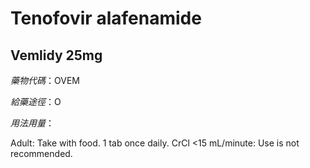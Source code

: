 # Tenofovir alafenamide

## Vemlidy 25mg

*藥物代碼*：OVEM

*給藥途徑*：O

*用法用量*：

Adult: Take with food. 1 tab once daily.
CrCl <15 mL/minute: Use is not recommended.

